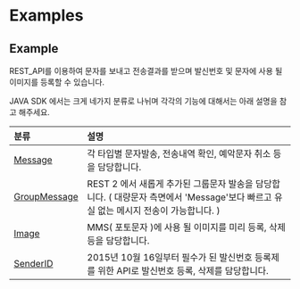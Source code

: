 # Examples



## Example

REST\_API를 이용하여 문자를 보내고 전송결과를 받으며 발신번호 및 문자에 사용 될 이미지를 등록할 수 있습니다.

JAVA SDK 에서는 크게 네가지 분류로 나뉘며 각각의 기능에 대해서는 아래 설명을 참고 해주세요.

| 분류 | 설명 |
| :--- | :--- |
| [Message](https://developer.coolsms.co.kr/JAVA_SDK_EXAMPLE_Message) | 각 타입별 문자발송, 전송내역 확인, 예악문자 취소 등을 담당합니다. |
| [GroupMessage](https://developer.coolsms.co.kr/JAVA_SDK_EXAMPLE_GroupMessage) | REST 2 에서 새롭게 추가된 그룹문자 발송을 담당합니다. \( 대량문자 측면에서 'Message'보다 빠르고 유실 없는 메시지 전송이 가능합니다. \) |
| [Image](https://developer.coolsms.co.kr/JAVA_SDK_EXAMPLE_Image) | MMS\( 포토문자 \)에 사용 될 이미지를 미리 등록, 삭제 등을 담당합니다. |
| [SenderID](https://developer.coolsms.co.kr/JAVA_SDK_EXAMPLE_SenderID) | 2015년 10월 16일부터 필수가 된 발신번호 등록제를 위한 API로 발신번호 등록, 삭제를 담당합니다. |

